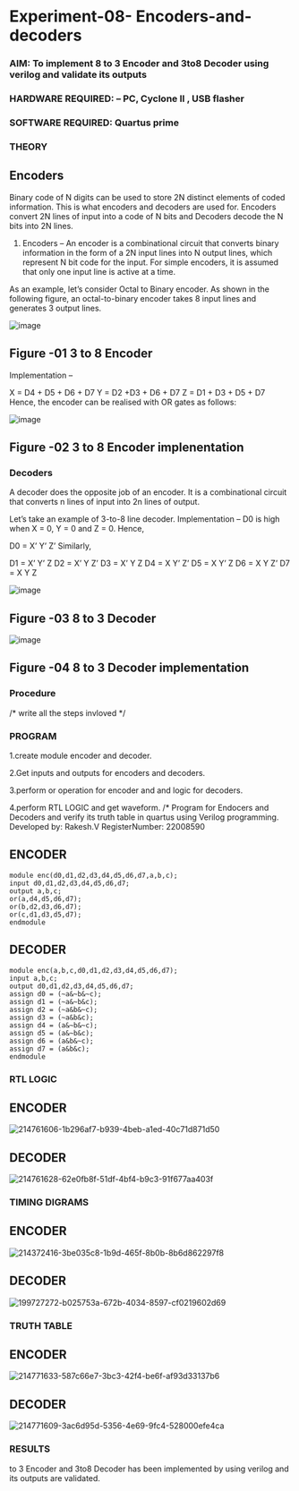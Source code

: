 # Experiment-08- Encoders-and-decoders 
### AIM: To implement 8 to 3 Encoder and  3to8 Decoder using verilog and validate its outputs
### HARDWARE REQUIRED:  – PC, Cyclone II , USB flasher
### SOFTWARE REQUIRED:   Quartus prime
### THEORY 

## Encoders
Binary code of N digits can be used to store 2N distinct elements of coded information. This is what encoders and decoders are used for. Encoders convert 2N lines of input into a code of N bits and Decoders decode the N bits into 2N lines.

1. Encoders –
An encoder is a combinational circuit that converts binary information in the form of a 2N input lines into N output lines, which represent N bit code for the input. For simple encoders, it is assumed that only one input line is active at a time.

As an example, let’s consider Octal to Binary encoder. As shown in the following figure, an octal-to-binary encoder takes 8 input lines and generates 3 output lines.

![image](https://user-images.githubusercontent.com/36288975/171543588-bc0746df-a173-4b35-989e-5fb7d385fe8a.png)
## Figure -01 3 to 8 Encoder 


Implementation –

X = D4 + D5 + D6 + D7
Y = D2 +D3 + D6 + D7
Z = D1 + D3 + D5 + D7 
Hence, the encoder can be realised with OR gates as follows:


![image](https://user-images.githubusercontent.com/36288975/171543740-68403b82-aa93-4c98-9343-f32b14885a2e.png)
## Figure -02 3 to 8 Encoder implenentation 

 ### Decoders 
A decoder does the opposite job of an encoder. It is a combinational circuit that converts n lines of input into 2n lines of output.

Let’s take an example of 3-to-8 line decoder.
Implementation –
D0 is high when X = 0, Y = 0 and Z = 0. Hence,

D0 = X’ Y’ Z’ 
Similarly,

D1 = X’ Y’ Z
D2 = X’ Y Z’
D3 = X’ Y Z
D4 = X Y’ Z’
D5 = X Y’ Z
D6 = X Y Z’
D7 = X Y Z 


![image](https://user-images.githubusercontent.com/36288975/171543978-ee2d0671-2846-40a1-8705-507fd6287a49.png)
## Figure -03 8 to 3 Decoder 



![image](https://user-images.githubusercontent.com/36288975/171543866-5a6eace6-8683-49d7-9c4f-a7cb30ec3035.png)
## Figure -04 8 to 3 Decoder implementation 

### Procedure
/* write all the steps invloved */



### PROGRAM 
1.create module encoder and decoder.

2.Get inputs and outputs for encoders and decoders.

3.perform or operation for encoder and and logic for decoders.

4.perform RTL LOGIC and get waveform.
/*
Program for Endocers and Decoders  and verify its truth table in quartus using Verilog programming.
Developed by: Rakesh.V
RegisterNumber: 22008590 
## ENCODER
```
module enc(d0,d1,d2,d3,d4,d5,d6,d7,a,b,c);
input d0,d1,d2,d3,d4,d5,d6,d7;
output a,b,c;
or(a,d4,d5,d6,d7);
or(b,d2,d3,d6,d7);
or(c,d1,d3,d5,d7);
endmodule
```
## DECODER
```
module enc(a,b,c,d0,d1,d2,d3,d4,d5,d6,d7);
input a,b,c;
output d0,d1,d2,d3,d4,d5,d6,d7;
assign d0 = (~a&~b&~c);
assign d1 = (~a&~b&c);
assign d2 = (~a&b&~c);
assign d3 = (~a&b&c);
assign d4 = (a&~b&~c);
assign d5 = (a&~b&c);
assign d6 = (a&b&~c);
assign d7 = (a&b&c);
endmodule 
```



### RTL LOGIC  
 ## ENCODER
 ![214761606-1b296af7-b939-4beb-a1ed-40c71d871d50](https://user-images.githubusercontent.com/121490890/215005602-39e4f0ff-24bd-4a80-acb1-99c898004cf7.png)

 
 ## DECODER
![214761628-62e0fb8f-51df-4bf4-b9c3-91f677aa403f](https://user-images.githubusercontent.com/121490890/215005626-62d4845b-ad98-4ec0-873a-54671292b63a.png)







### TIMING DIGRAMS  
## ENCODER
![214372416-3be035c8-1b9d-465f-8b0b-8b6d862297f8](https://user-images.githubusercontent.com/121490890/215006175-fe8e526e-3abe-45fd-9b25-6a5cf13e05e7.png)

## DECODER
![199727272-b025753a-672b-4034-8597-cf0219602d69](https://user-images.githubusercontent.com/121490890/215005808-6a57b854-343c-42f7-8c61-ecec1abad972.png)




### TRUTH TABLE 
## ENCODER
![214771633-587c66e7-3bc3-42f4-be6f-af93d33137b6](https://user-images.githubusercontent.com/121490890/215005668-bc0a6541-a6a2-4fe7-8b8c-56238501b8e6.png)

## DECODER
![214771609-3ac6d95d-5356-4e69-9fc4-528000efe4ca](https://user-images.githubusercontent.com/121490890/215005677-2a17a061-ea10-44cf-aeb2-a5f15c7ccfee.png)





### RESULTS 
to 3 Encoder and 3to8 Decoder has been implemented by using verilog and its outputs are validated.

